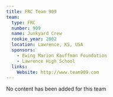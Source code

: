 ```yaml
---
title: FRC Team 909
team:
  type: FRC
  number: 909
  name: Junkyard Crew
  rookie_year: 2002
  location: Lawrence, KS, USA
  sponsors:
    - Ewing Marion Kauffman Foundation
    - Lawrence High School
  links:
    Website: http://www.team909.com
---
```

No content has been added for this team